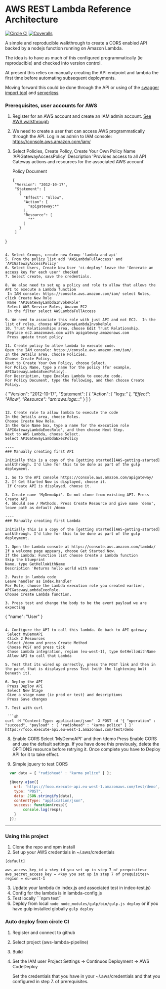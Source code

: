 # AWS REST Lambda Reference Architecture

[![Circle CI](https://circleci.com/gh/reference-arch/lambda-pipeline-sample.svg?style=shield)](https://circleci.com/gh/reference-arch/lambda-pipeline-sample)
[![Coveralls](https://img.shields.io/coveralls/reference-arch/lambda-pipeline-sample/master.svg)](https://coveralls.io/r/reference-arch/lambda-pipeline-sample)


A simple and reproducible walkthrough to create a CORS enabled API backed by a nodejs function running on Amazon Lambda.

The idea is to have as much of this configured programmatically (ie reproducible) and checked into version control.

At present this relies on manually creating the API endpoint and lambda the first time before automating subsequent deployments.

Moving forward this could be done through the API or using of the [swagger import tool][AWS-swagger] and [serverless][serverless]

### Prerequisites, user accounts for AWS

1. Register for an AWS account and create an IAM admin account. [See AWS walkthrough][AWS-setup]
2. We need to create a user that can access AWS programmatically through the API. Log in as admin to IAM console: https://console.aws.amazon.com/iam/
3. Select Policies, Create Policy, Create Your Own Policy
   Name 'APIGatewayAccessPolicy'
   Description 'Provides access to all API Gateway actions and resources for the associated AWS account'

   Policy Document
   ```
   {
    "Version": "2012-10-17",
    "Statement": [
      {
        "Effect": "Allow",
        "Action": [
          "apigateway:*"
        ],
        "Resource": [
          "*"
        ]
      }
    ]
  }
  ```

4. Select Groups, create new Group 'lambda-and-api'
5. From the policy list add 'AWSLambdaFullAccess' and 'APIGatewayAccessPolicy'
6. Select Users, Create New User 'ci-deploy' leave the 'Generate an access key for each user' checked
7. Select create, save the credentials.

8. We also need to set up a policy and role to allow that allows the API to execute a Lambda function
   In IAM console: https://console.aws.amazon.com/iam/ select Roles, click Create New Role
   Name 'APIGatewayLambdaInvokeRole'
   Select AWS Service Roles, Amazon EC2
   In the filter select AWSLambdaFullAccess

9. We need to associate this role with just API and not EC2.  In the list of roles, choose APIGatewayLambdaInvokeRole
10. Trust Relationships area, choose Edit Trust Relationship.
   Replace ec2.amazonaws.com with apigateway.amazonaws.com
   Press update trust policy

11. Create policy to allow lambda to execute code.
  Open the IAM console: https://console.aws.amazon.com/iam/.
  In the Details area, choose Policies.
  Choose Create Policy.
  Next to Create Your Own Policy, choose Select.
  For Policy Name, type a name for the policy (for example, APIGatewayLambdaExecPolicy).
  For Description, type Enables Lambda to execute code.
  For Policy Document, type the following, and then choose Create Policy.

  ```
  {
    "Version": "2012-10-17",
    "Statement": [
      {
        "Action": [
          "logs:*"
        ],
        "Effect": "Allow",
        "Resource": "arn:aws:logs:*:*:*"
      }
    ]
  }
  ```

12. Create role to allow lambda to execute the code
  In the Details area, choose Roles.
  Choose Create New Role.
  In the Role Name box, type a name for the execution role 'APIGatewayLambdaExecRole', and then choose Next Step.
  Next to AWS Lambda, choose Select.
  Select APIGatewayLambdaExecPolicy

----
### Manually creating first API

Initially this is a copy of the [getting started][AWS-getting-started] walkthrough. I'd like for this to be done as part of the gulp deployment.

1. Go to the API console https://console.aws.amazon.com/apigateway/
2. If Get Started Now is displayed, choose it.
   If Create API is displayed, choose it.

3. Create name 'MyDemoApi'. Do not clone from existing API. Press Create API
4. Should see / Methods. Press Create Resource and give name 'demo', leave path as default /demo

----
### Manually creating first Lambda

Initially this is a copy of the [getting started][AWS-getting-started] walkthrough. I'd like for this to be done as part of the gulp deployment.

1. Open the Lambda console at https://console.aws.amazon.com/lambda/
  If a welcome page appears, choose Get Started Now.
  If the Lambda: Function list choose Create a Lambda function
  Skip the blueprint
  Name, type GetHelloWithName
  Description 'Returns hello world with name'

2. Paste in lambda code
 Leave handler as index.handler
 For Role, choose the Lambda execution role you created earlier, APIGatewayLambdaExecRole.
 Choose Create Lambda function.

3. Press test and change the body to be the event payload we are expecting
 ```
 {
   "name": "User"
 }
 ```

4. Configure the API to call this lambda. Go back to API gateway
  Select MyDemoAPI
  Click 2 Resources
  Select /demo and press Create Method
  Choose POST and press tick
  Chose Lambda integration, region (eu-west-1), type GetHelloWithName
  Allow API to call that Lambda

5. Test that its wired up correctly, press the POST link and then in the panel that is displayed press Test (with the lightening bolt beneath it).

6. Deploy the API
  Press Deploy API
  Select New Stage
  Give a stage name (ie prod or test) and descriptions
  Press Save changes

7. Test with curl

  ```sh
curl -H "Content-Type: application/json" -X POST -d '{ "operation" : "succeed", "payload" : { "radiohead" : "karma police" } }' https://fooo.execute-api.eu-west-1.amazonaws.com/test/demo
  ```
8. Enable CORS
  Select 'MyDemoAPI' and then \demo
  Press Enable CORS and use the default settings.
  If you have done this previously, delete the OPTIONS resource before retrying it.
  Once complete you have to Deploy API for it to take effect.

9. Simple jquery to test CORS
  ```javascript
    var data = { "radiohead" : "karma police" } };

    jQuery.ajax({
      url: 'https://fooo.execute-api.eu-west-1.amazonaws.com/test/demo',
      type: "POST",
      data: JSON.stringify(data),
      contentType: "application/json",
      success: function(resp){
          console.log(resp);
      }
    });
  ```

----

### Using this project

1. Clone the repo and npm install
2. Set up your AWS credentials in ~/.aws/credentials

```
[default]

aws_access_key_id = <key id you set up in step 7 of prequisites>
aws_secret_access_key = <key you set up in step 7 of prequisites>
region = eu-west-1
```

3. Update your lambda (in index.js and associated test in index-test.js)
4. Config for the lambda is in lambda-config.js
5. Test locally ```npm test``
6. Deploy from local ```node node_modules/gulp/bin/gulp.js deploy``` or if you have gulp installed globally ```gulp deploy```

### Auto deploy from circle CI

1. Register and connect to github
2. Select project (aws-lambda-pipeline)
3. Build
4. Set the IAM user 
    Project Settings -> Continuos Deployment -> AWS CodeDeploy

    Set the credentials that you have in your ~/.aws/credentials and that you configured in step 7. of prerequisites.




[AWS-setup]: <https://docs.aws.amazon.com/lambda/latest/dg/setting-up.html>
[AWS-getting-started]: <http://docs.aws.amazon.com/apigateway/latest/developerguide/getting-started.html>
[AWS-swagger]: <https://github.com/awslabs/aws-apigateway-importer>
[serverless]: <https://github.com/serverless/serverless>
